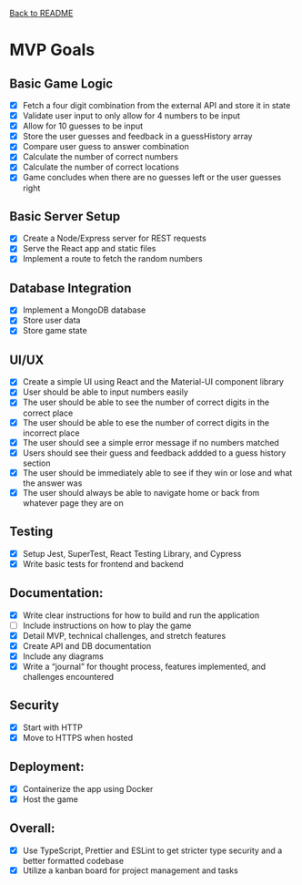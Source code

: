 [Back to README](/README.md)

# MVP Goals

## Basic Game Logic

- [x] Fetch a four digit combination from the external API and store it in state
- [x] Validate user input to only allow for 4 numbers to be input
- [x] Allow for 10 guesses to be input
- [x] Store the user guesses and feedback in a guessHistory array
- [x] Compare user guess to answer combination
- [x] Calculate the number of correct numbers
- [x] Calculate the number of correct locations
- [x] Game concludes when there are no guesses left or the user guesses right

## Basic Server Setup

- [x] Create a Node/Express server for REST requests
- [x] Serve the React app and static files
- [x] Implement a route to fetch the random numbers

## Database Integration

- [x] Implement a MongoDB database
- [x] Store user data
- [x] Store game state

## UI/UX

- [x] Create a simple UI using React and the Material-UI component library
- [x] User should be able to input numbers easily
- [x] The user should be able to see the number of correct digits in the correct place
- [x] The user should be able to ese the number of correct digits in the incorrect place
- [x] The user should see a simple error message if no numbers matched
- [x] Users should see their guess and feedback addded to a guess history section
- [x] The user should be immediately able to see if they win or lose and what the answer was
- [x] The user should always be able to navigate home or back from whatever page they are on

## Testing

- [x] Setup Jest, SuperTest, React Testing Library, and Cypress
- [x] Write basic tests for frontend and backend

## Documentation:

- [x] Write clear instructions for how to build and run the application
- [ ] Include instructions on how to play the game
- [x] Detail MVP, technical challenges, and stretch features
- [x] Create API and DB documentation
- [x] Include any diagrams
- [x] Write a “journal” for thought process, features implemented, and challenges encountered

## Security

- [x] Start with HTTP
- [x] Move to HTTPS when hosted

## Deployment:

- [x] Containerize the app using Docker
- [x] Host the game

## Overall:

- [x] Use TypeScript, Prettier and ESLint to get stricter type security and a better formatted codebase
- [x] Utilize a kanban board for project management and tasks
